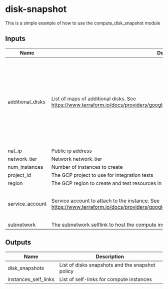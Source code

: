 # disk-snapshot

This is a simple example of how to use the compute_disk_snapshot module

<!-- BEGINNING OF PRE-COMMIT-TERRAFORM DOCS HOOK -->
## Inputs

| Name | Description | Type | Default | Required |
|------|-------------|------|---------|:--------:|
| additional\_disks | List of maps of additional disks. See https://www.terraform.io/docs/providers/google/r/compute_instance_template.html#disk_name | <pre>list(object({<br>    auto_delete  = bool<br>    boot         = bool<br>    disk_size_gb = number<br>    disk_type    = string<br>  }))</pre> | <pre>[<br>  {<br>    "auto_delete": true,<br>    "boot": false,<br>    "disk_size_gb": 20,<br>    "disk_type": "pd-standard"<br>  },<br>  {<br>    "auto_delete": true,<br>    "boot": false,<br>    "disk_size_gb": 30,<br>    "disk_type": "pd-standard"<br>  }<br>]</pre> | no |
| nat\_ip | Public ip address | `any` | `null` | no |
| network\_tier | Network network\_tier | `string` | `"PREMIUM"` | no |
| num\_instances | Number of instances to create | `any` | n/a | yes |
| project\_id | The GCP project to use for integration tests | `string` | n/a | yes |
| region | The GCP region to create and test resources in | `string` | `"us-central1"` | no |
| service\_account | Service account to attach to the instance. See https://www.terraform.io/docs/providers/google/r/compute_instance_template.html#service_account. | <pre>object({<br>    email  = string,<br>    scopes = set(string)<br>  })</pre> | `null` | no |
| subnetwork | The subnetwork selflink to host the compute instances in | `any` | n/a | yes |

## Outputs

| Name | Description |
|------|-------------|
| disk\_snapshots | List of disks snapshots and the snapshot policy |
| instances\_self\_links | List of self-links for compute instances |

<!-- END OF PRE-COMMIT-TERRAFORM DOCS HOOK -->
